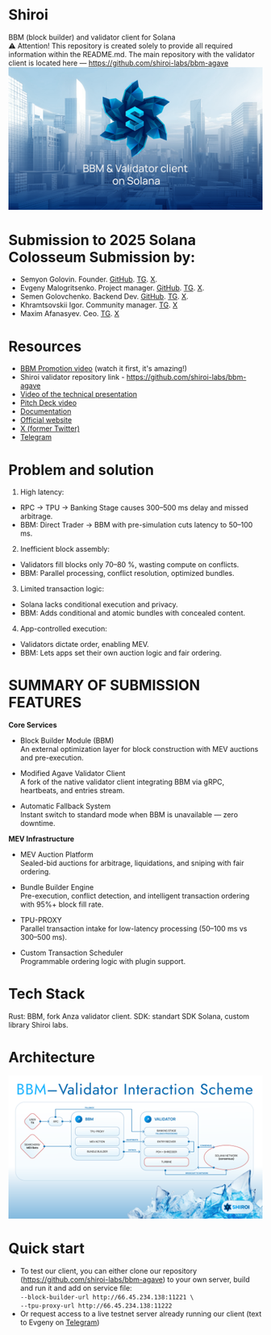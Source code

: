 # Shiroi
BBM (block builder) and validator client for Solana  
⚠️ Attention!
This repository is created solely to provide all required information within the README.md.
The main repository with the validator client is located here — https://github.com/shiroi-labs/bbm-agave
![Shiroi img](shiroi_git.png)
# Submission to 2025 Solana Colosseum Submission by:
- Semyon Golovin. Founder. [GitHub](https://github.com/semgoSE). [TG](https://t.me/semgoSE). [X](https://x.com/semgoSE).
- Evgeny Malogritsenko. Project manager. [GitHub](https://github.com/Noname400). [TG](https://t.me/nonexhunt). [X](https://x.com/DevnpSol).
- Semen Golovchenko. Backend Dev. [GitHub](https://github.com/iFrosta). [TG](https://t.me/ifrosta). [X](https://x.com/ifrosta).
- Khramtsovskii Igor. Community manager. [TG](https://t.me/hagtyf). [X](https://x.com/YmkaAvadol)
- Maxim Afanasyev. Ceo. [TG](https://t.me/maxnutrition). [X](https://x.com/_Marakaya)

# Resources
- [BBM Promotion video](https://youtube.com) (watch it first, it's amazing!)
- Shiroi validator repository link - https://github.com/shiroi-labs/bbm-agave
- [Video of the technical presentation]()
- [Pitch Deck video]()
- [Documentation](https://docs.shiroi.io)
- [Official website](https://shiroi.io)
- [X (former Twitter)](https://x.com/shiroi_sol)
- [Telegram](https://t.me/shiroi_sol)

# Problem and solution
1. High latency:  
- RPC → TPU → Banking Stage causes 300–500 ms delay and missed arbitrage.  
- BBM: Direct Trader → BBM with pre-simulation cuts latency to 50–100 ms.  
2. Inefficient block assembly: 
- Validators fill blocks only 70–80 %, wasting compute on conflicts.  
- BBM: Parallel processing, conflict resolution, optimized bundles.  
3. Limited transaction logic: 
 - Solana lacks conditional execution and privacy.  
 - BBM: Adds conditional and atomic bundles with concealed content.  
4. App-controlled execution:
- Validators dictate order, enabling MEV.
- BBM: Lets apps set their own auction logic and fair ordering.

# SUMMARY OF SUBMISSION FEATURES

**Core Services**
 - Block Builder Module (BBM)  
An external optimization layer for block construction with MEV auctions and pre-execution.

 - Modified Agave Validator Client  
A fork of the native validator client integrating BBM via gRPC, heartbeats, and entries stream.

 - Automatic Fallback System  
Instant switch to standard mode when BBM is unavailable — zero downtime.

**MEV Infrastructure**  
 - MEV Auction Platform  
Sealed-bid auctions for arbitrage, liquidations, and sniping with fair ordering.

 - Bundle Builder Engine  
Pre-execution, conflict detection, and intelligent transaction ordering with 95%+ block fill rate.

 - TPU-PROXY  
Parallel transaction intake for low-latency processing (50–100 ms vs 300–500 ms).

 - Custom Transaction Scheduler  
Programmable ordering logic with plugin support.


# Tech Stack
Rust: BBM, fork Anza validator client.
SDK: standart SDK Solana, custom library Shiroi labs.

# Architecture
![Shiroi scheme](shiroi_scheme.png)

# Quick start
- To test our client, you can either clone our repository (https://github.com/shiroi-labs/bbm-agave) to your own server, build and run it and add on service file:  
`--block-builder-url http://66.45.234.138:11221 \`  
`--tpu-proxy-url http://66.45.234.138:11222`
- Or request access to a live testnet server already running our client (text to Evgeny on [Telegram](https://t.me/nonexhunt))
